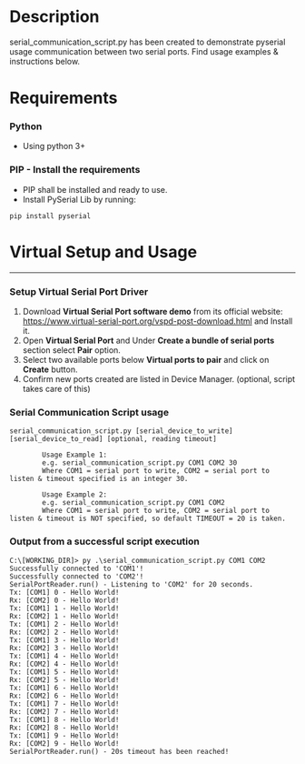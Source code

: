 # Description
serial_communication_script.py has been created to demonstrate pyserial usage communication between two serial ports. Find usage examples & instructions below. 

# Requirements
### Python
- Using python 3+

### PIP -  Install the requirements
- PIP shall be installed and ready to use.
- Install PySerial Lib by running:
```Shell
pip install pyserial
```

# Virtual Setup and Usage
****
### Setup Virtual Serial Port Driver
1. Download **Virtual Serial Port software demo** from its official website: https://www.virtual-serial-port.org/vspd-post-download.html and Install it.
2. Open **Virtual Serial Port** and Under **Create a bundle of serial ports** section select **Pair** option.
3. Select two available ports below **Virtual ports to pair** and click on **Create** button.
4. Confirm new ports created are listed in Device Manager. (optional, script takes care of this)


### Serial Communication Script usage
```Shell
serial_communication_script.py [serial_device_to_write] [serial_device_to_read] [optional, reading timeout]

        Usage Example 1:
        e.g. serial_communication_script.py COM1 COM2 30
        Where COM1 = serial port to write, COM2 = serial port to listen & timeout specified is an integer 30.

        Usage Example 2:
        e.g. serial_communication_script.py COM1 COM2
        Where COM1 = serial port to write, COM2 = serial port to listen & timeout is NOT specified, so default TIMEOUT = 20 is taken.
``` 

### Output from a successful script execution
```Shell
C:\[WORKING_DIR]> py .\serial_communication_script.py COM1 COM2
Successfully connected to 'COM1'!
Successfully connected to 'COM2'!
SerialPortReader.run() - Listening to 'COM2' for 20 seconds.
Tx: [COM1] 0 - Hello World!
Rx: [COM2] 0 - Hello World!
Tx: [COM1] 1 - Hello World!
Rx: [COM2] 1 - Hello World!
Tx: [COM1] 2 - Hello World!
Rx: [COM2] 2 - Hello World!
Tx: [COM1] 3 - Hello World!
Rx: [COM2] 3 - Hello World!
Tx: [COM1] 4 - Hello World!
Rx: [COM2] 4 - Hello World!
Tx: [COM1] 5 - Hello World!
Rx: [COM2] 5 - Hello World!
Tx: [COM1] 6 - Hello World!
Rx: [COM2] 6 - Hello World!
Tx: [COM1] 7 - Hello World!
Rx: [COM2] 7 - Hello World!
Tx: [COM1] 8 - Hello World!
Rx: [COM2] 8 - Hello World!
Tx: [COM1] 9 - Hello World!
Rx: [COM2] 9 - Hello World!
SerialPortReader.run() - 20s timeout has been reached!
```
